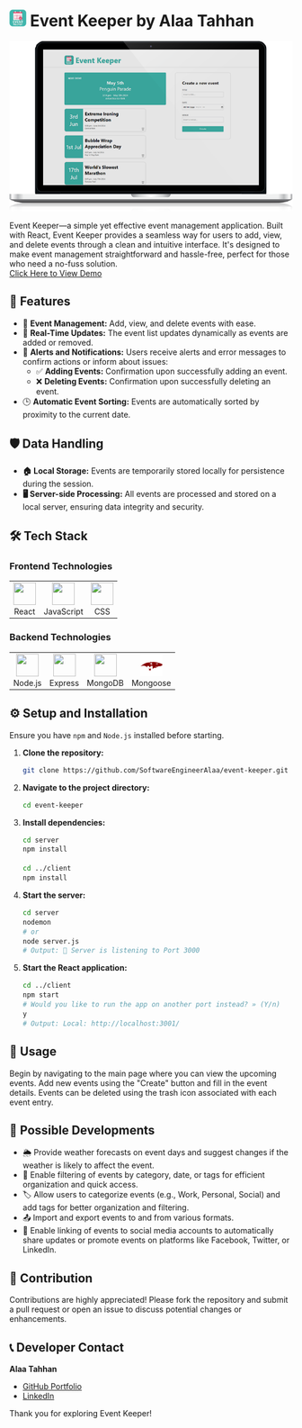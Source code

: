 <div>
    <h1><img src="client/src/assets/event_keeper_logo.png" width="30" height="30" alt="Event Keeper Logo">
    Event Keeper by Alaa Tahhan</h1>
</div>

![Event Keeper Banner](Readme-Assets/AppUI.png)

Event Keeper—a simple yet effective event management application. Built with React, Event Keeper provides a seamless way for users to add, view, and delete events through a clean and intuitive interface. It's designed to make event management straightforward and hassle-free, perfect for those who need a no-fuss solution.<br>[Click Here to View Demo](https://eventkeeper-alaa.netlify.app/)

## 🌟 Features

- 📅 **Event Management:** Add, view, and delete events with ease.
- 🔄 **Real-Time Updates:** The event list updates dynamically as events are added or removed.
- 🚨 **Alerts and Notifications:** Users receive alerts and error messages to confirm actions or inform about issues:
  - ✅ **Adding Events:** Confirmation upon successfully adding an event.
  - ❌ **Deleting Events:** Confirmation upon successfully deleting an event.
- 🕒 **Automatic Event Sorting:** Events are automatically sorted by proximity to the current date.

## 🛡️ Data Handling

- **🏠 Local Storage:** Events are temporarily stored locally for persistence during the session.
- **🖥️ Server-side Processing:** All events are processed and stored on a local server, ensuring data integrity and security.

## 🛠️ Tech Stack

### Frontend Technologies

<div align="left">

<table>
  <tr>
    <td align="center"><img src="https://cdn.simpleicons.org/react/61DAFB" width="40" height="40"><br>React</td>
    <td align="center"><img src="https://cdn.simpleicons.org/javascript/F7DF1E" width="40" height="40"><br>JavaScript</td>
    <td align="center"><img src="https://cdn.simpleicons.org/css3/1572B6" width="40" height="40"><br>CSS</td>
  </tr>
</table>

</div>

### Backend Technologies

<div align="left">

<table>
  <tr>
    <td align="center"><img src="https://static-00.iconduck.com/assets.00/node-js-icon-454x512-nztofx17.png" width="40" height="40"><br>Node.js</td>
    <td align="center"><img src="https://cdn.simpleicons.org/express/000000" width="40" height="40"><br>Express</td>
    <td align="center"><img src="https://cdn.simpleicons.org/mongodb/47A248" width="40" height="40"><br>MongoDB</td>
    <td align="center"><img src="https://raw.githubusercontent.com/github/explore/80688e429a7d4ef2fca1e82350fe8e3517d3494d/topics/mongoose/mongoose.png" width="40" height="40"><br>Mongoose</td>
  </tr>
</table>

</div>

## ⚙️ Setup and Installation

Ensure you have `npm` and `Node.js` installed before starting.

1. **Clone the repository:**
   ```bash
   git clone https://github.com/SoftwareEngineerAlaa/event-keeper.git
   ```
2. **Navigate to the project directory:**
   ```bash
   cd event-keeper
   ```
3. **Install dependencies:**

   ```bash
   cd server
   npm install

   cd ../client
   npm install
   ```

4. **Start the server:**
   ```bash
   cd server
   nodemon
   # or
   node server.js
   # Output: 🚀 Server is listening to Port 3000
   ```
5. **Start the React application:**
   ```bash
   cd ../client
   npm start
   # Would you like to run the app on another port instead? » (Y/n)
   y
   # Output: Local: http://localhost:3001/
   ```

## 📖 Usage

Begin by navigating to the main page where you can view the upcoming events. Add new events using the "Create" button and fill in the event details. Events can be deleted using the trash icon associated with each event entry.

## 🚀 Possible Developments

- 🌦️ Provide weather forecasts on event days and suggest changes if the weather is likely to affect the event.
- 📅 Enable filtering of events by category, date, or tags for efficient organization and quick access.
- 🏷️ Allow users to categorize events (e.g., Work, Personal, Social) and add tags for better organization and filtering.
- 📤 Import and export events to and from various formats.
- 📢 Enable linking of events to social media accounts to automatically share updates or promote events on platforms like Facebook, Twitter, or LinkedIn.

## 🤝 Contribution

Contributions are highly appreciated! Please fork the repository and submit a pull request or open an issue to discuss potential changes or enhancements.

## 📞 Developer Contact

**Alaa Tahhan**

- [GitHub Portfolio](https://github.com/SoftwareEngineerAlaa)
- [LinkedIn](https://www.linkedin.com/in/mohammad-ala-tahhan/)

Thank you for exploring Event Keeper!
